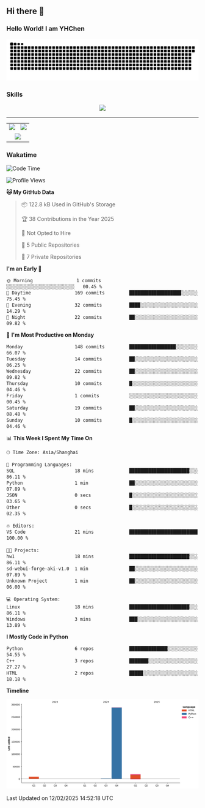 
## Hi there 👋

<!--
**YHChen0511/YHChen0511** is a ✨ _special_ ✨ repository because its `README.md` (this file) appears on your GitHub profile.

Here are some ideas to get you started:

- 🔭 I’m currently working on ...
- 🌱 I’m currently learning ...
- 👯 I’m looking to collaborate on ...
- 🤔 I’m looking for help with ...
- 💬 Ask me about ...
- 📫 How to reach me: ...
- 😄 Pronouns: ...
- ⚡ Fun fact: ...
-->
### Hello World!  I am YHChen

![](https://raw.githubusercontent.com/yxn4065/yxn4065/refs/heads/output/github-contribution-grid-snake.svg)

### Skills

<p align="center">
  <a href="https://skillicons.dev">
    <img src="https://skillicons.dev/icons?i=python,pytorch,cpp,c,git,docker,sqlite,latex" />
  </a>
</p>

---
<div align="center">
  <table style="width:100%;">
    <tr>
      <!-- 第一个图片 -->
      <td align="center">
        <img height='200' src="https://github-readme-stats.vercel.app/api?username=YHChen0511&show_icons=true" />
      </td>
      <!-- 第二个图片 -->
      <td align="center">
        <img height='200' src="https://github-readme-stats.vercel.app/api/top-langs/?username=YHChen0511&layout=compact" />
      </td>
    </tr>
    <!-- 第三个图片 -->
    <tr>
      <td colspan="2" align="center">
        <img height="220" src="https://github-readme-activity-graph.vercel.app/graph?username=YHChen0511&theme=github-compact&hide_border=true&area=true" />
      </td>
    </tr>
  </table>
</div>

### Wakatime
<!--START_SECTION:waka-->
![Code Time](http://img.shields.io/badge/Code%20Time-2%20hrs%2039%20mins-blue)

![Profile Views](http://img.shields.io/badge/Profile%20Views-14-blue)

**🐱 My GitHub Data** 

> 📦 122.8 kB Used in GitHub's Storage 
 > 
> 🏆 38 Contributions in the Year 2025
 > 
> 🚫 Not Opted to Hire
 > 
> 📜 5 Public Repositories 
 > 
> 🔑 7 Private Repositories 
 > 
**I'm an Early 🐤** 

```text
🌞 Morning                1 commits           ░░░░░░░░░░░░░░░░░░░░░░░░░   00.45 % 
🌆 Daytime                169 commits         ███████████████████░░░░░░   75.45 % 
🌃 Evening                32 commits          ████░░░░░░░░░░░░░░░░░░░░░   14.29 % 
🌙 Night                  22 commits          ██░░░░░░░░░░░░░░░░░░░░░░░   09.82 % 
```
📅 **I'm Most Productive on Monday** 

```text
Monday                   148 commits         █████████████████░░░░░░░░   66.07 % 
Tuesday                  14 commits          ██░░░░░░░░░░░░░░░░░░░░░░░   06.25 % 
Wednesday                22 commits          ██░░░░░░░░░░░░░░░░░░░░░░░   09.82 % 
Thursday                 10 commits          █░░░░░░░░░░░░░░░░░░░░░░░░   04.46 % 
Friday                   1 commits           ░░░░░░░░░░░░░░░░░░░░░░░░░   00.45 % 
Saturday                 19 commits          ██░░░░░░░░░░░░░░░░░░░░░░░   08.48 % 
Sunday                   10 commits          █░░░░░░░░░░░░░░░░░░░░░░░░   04.46 % 
```


📊 **This Week I Spent My Time On** 

```text
🕑︎ Time Zone: Asia/Shanghai

💬 Programming Languages: 
SQL                      18 mins             ██████████████████████░░░   86.11 % 
Python                   1 min               ██░░░░░░░░░░░░░░░░░░░░░░░   07.89 % 
JSON                     0 secs              █░░░░░░░░░░░░░░░░░░░░░░░░   03.65 % 
Other                    0 secs              █░░░░░░░░░░░░░░░░░░░░░░░░   02.35 % 

🔥 Editors: 
VS Code                  21 mins             █████████████████████████   100.00 % 

🐱‍💻 Projects: 
hw1                      18 mins             ██████████████████████░░░   86.11 % 
sd-webui-forge-aki-v1.0  1 min               ██░░░░░░░░░░░░░░░░░░░░░░░   07.89 % 
Unknown Project          1 min               ██░░░░░░░░░░░░░░░░░░░░░░░   06.00 % 

💻 Operating System: 
Linux                    18 mins             ██████████████████████░░░   86.11 % 
Windows                  3 mins              ███░░░░░░░░░░░░░░░░░░░░░░   13.89 % 
```

**I Mostly Code in Python** 

```text
Python                   6 repos             ██████████████░░░░░░░░░░░   54.55 % 
C++                      3 repos             ███████░░░░░░░░░░░░░░░░░░   27.27 % 
HTML                     2 repos             █████░░░░░░░░░░░░░░░░░░░░   18.18 % 
```



**Timeline**

![Lines of Code chart](https://raw.githubusercontent.com/YHChen0511/YHChen0511/main/assets/bar_graph.png)


 Last Updated on 12/02/2025 14:52:18 UTC
<!--END_SECTION:waka-->